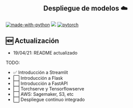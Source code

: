 <h2 align="center">
<p>Despliegue de modelos ☁️</p>
</h2>

[![made-with-python](https://img.shields.io/badge/Made%20with-Python-1f425f.svg)](https://www.python.org/)
[![](https://aleen42.github.io/badges/src/docker.svg)](https://www.docker.com/)
[![pytorch](https://img.shields.io/badge/PyTorch-1.7-EE4C2C.svg?style=flat&logo=pytorch)](https://pytorch.org)

## 🆕 Actualización
- 19/04/21: README actualizado

 TODO:
- ✅ Introducción a Streamlit
- ⬜️ Introducción a Flask
- ⬜️ Introducción a FastAPI
- ⬜️ Torchserve y Tensorflowserve
- ⬜️ AWS: Sagemaker, S3, etc
- ⬜️ Despliegue continuo integrado
